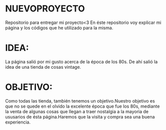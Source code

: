 # NUEVOPROYECTO
Repositorio para entregar mi proyecto&lt;3 En éste repositorio voy explicar mi página y los códigos que he utilizado para la misma.
# IDEA:
La página salió por mi gusto acerca de la época de los 80s. De ahí salió la idea de una tienda de cosas vintage.
# OBJETIVO:
Como todas las tienda, también tenemos un objetivo.Nuestro objetivo es que no se quede en el olvido la excelente época que fue los 80s, mediante la venta de algunas cosas que llegan a traer nostalgia a la mayoria de ususarios de ésta página.Haremos que la visita y compra sea una buena experiencia.